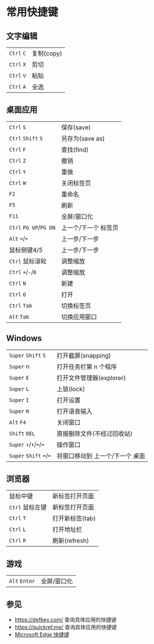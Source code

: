# 常用快捷键

## 文字编辑

|            |            |
| ---------- | ---------- |
| `Ctrl` `C` | 复制(copy) |
| `Ctrl` `X` | 剪切       |
| `Ctrl` `V` | 粘贴       |
| `Ctrl` `A` | 全选       |

## 桌面应用

|                        |                      |
| ---------------------- | -------------------- |
| `Ctrl` `S`             | 保存(save)           |
| `Ctrl` `Shift` `S`     | 另存为(save as)      |
| `Ctrl` `F`             | 查找(find)           |
| `Ctrl` `Z`             | 撤销                 |
| `Ctrl` `Y`             | 重做                 |
| `Ctrl` `W`             | 关闭标签页           |
| `F2`                   | 重命名               |
| `F5`                   | 刷新                 |
| `F11`                  | 全屏/窗口化          |
| `Ctrl` `PG UP`/`PG DN` | 上一个/下一个 标签页 |
| `Alt` `⬅`/`➡`          | 上一步/下一步        |
| 鼠标侧键4/5            | 上一步/下一步        |
| `Ctrl` 鼠标滚轮        | 调整缩放             |
| `Ctrl` `+`/`-`/`0`     | 调整缩放             |
| `Ctrl` `N`             | 新建                 |
| `Ctrl` `O`             | 打开                 |
| `Ctrl` `Tab`           | 切换标签页           |
| `Alt` `Tab`            | 切换应用窗口         |

## Windows

|                         |                                 |
| ----------------------- | ------------------------------- |
| `Super` `Shift` `S`     | 打开截屏(snapping)              |
| `Super` n               | 打开任务栏第 n 个程序           |
| `Super` `E`             | 打开文件管理器(explorer)        |
| `Super` `L`             | 上锁(lock)                      |
| `Super` `I`             | 打开设置                        |
| `Super` `H`             | 打开语音输入                    |
| `Alt` `F4`              | 关闭窗口                        |
| `Shift` `DEL`           | 直接删除文件(不经过回收站)      |
| `Super` `⬆`/`⬇`/`⬅`/`➡` | 操作窗口                        |
| `Super` `Shift` `⬅`/`➡` | 将窗口移动到 上一个/下一个 桌面 |

## 浏览器

|                 |                 |
| --------------- | --------------- |
| 鼠标中键        | 新标签打开页面  |
| `Ctrl` 鼠标左键 | 新标签打开页面  |
| `Ctrl` `T`      | 打开新标签(tab) |
| `Ctrl` `L`      | 打开地址栏      |
| `Ctrl` `R`      | 刷新(refresh)   |

## 游戏

|               |             |
| ------------- | ----------- |
| `Alt` `Enter` | 全屏/窗口化 |

## 参见

- <https://defkey.com/> 查询具体应用的快捷键
- <https://quickref.me/> 查询具体应用的快捷键
- [Microsoft Edge 快捷键](https://support.microsoft.com/en-us/microsoft-edge/keyboard-shortcuts-in-microsoft-edge-50d3edab-30d9-c7e4-21ce-37fe2713cfad)
